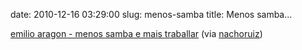 date: 2010-12-16 03:29:00
slug: menos-samba
title: Menos samba...

    

[emilio aragon - menos samba e mais traballar](http://www.youtube.com/watch?v=UukbFeJv8Os) (via [nachoruiz](http://youtube.com/user/nachoruiz))

  

